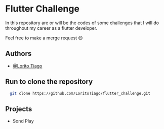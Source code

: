 
# Flutter Challenge

In this repository are or will be the codes of some challenges that I will do throughout my career as a flutter developer.

Feel free to make a merge request 😉




## Authors

- [@Lorito Tiago](https://www.linkedin.com/in/lorito-tiago-4439351b2/)



## Run to clone the repository



```bash
  git clone https://github.com/LoritoTiago/flutter_challenge.git
```


## Projects


- Sond Play


